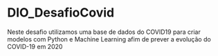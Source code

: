 # DIO_DesafioCovid
Neste desafio utilizamos uma base de dados do COVID19 para criar modelos com Python e Machine Learning afim de prever a evolução do COVID-19 em 2020
